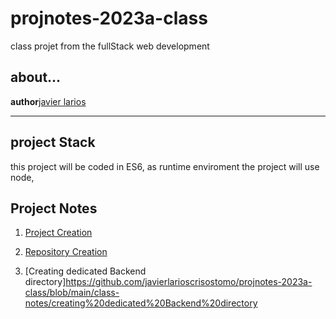 # projnotes-2023a-class

class projet from the fullStack web development
## about...
**author**[javier larios ](https://daringfireball.net/projects/markdown/syntax)

---
## project Stack 
this project will be coded in ES6, as runtime enviroment the project will use node,    

## Project Notes
1. [Project Creation ](https://github.com/javierlarioscrisostomo/projnotes-2023a-class)
2. [Repository Creation](https://github.com/javierlarioscrisostomo/projnotes-2023a-class/blob/main/class-notes/Repository%20Creation%20)

3. [Creating dedicated Backend directory]https://github.com/javierlarioscrisostomo/projnotes-2023a-class/blob/main/class-notes/creating%20dedicated%20Backend%20directory 
